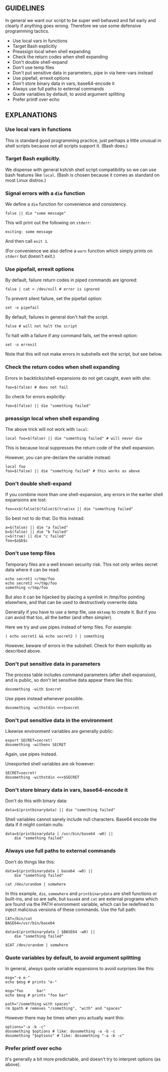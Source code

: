 

## GUIDELINES

In general we want our script to be super well behaved and fail early
and clearly if anything goes wrong. Therefore we use some defensive
programming tactics.

- Use local vars in functions
- Target Bash explicitly
- Preassign local when shell expanding
- Check the return codes when shell expanding
- Don't double shell-expand
- Don't use temp files
- Don't put sensitive data in parameters, pipe in via here-vars instead
- Use pipefail, errexit options
- Don't store binary data in vars, base64-encode it
- Always use full paths to external commands
- Quote variables by default, to avoid argument splitting
- Prefer printf over echo



## EXPLANATIONS


### Use local vars in functions

This is standard good programming practice, just perhaps a little
unusual in shell scripts because not all scripts support it. (Bash
does.)


### Target Bash explicitly.

We dispense with general ksh/sh shell script compatibility so we can
use bash features like `local`.  (Bash is chosen because it comes as
standard on most Linux distros.)


### Signal errors with a `die` function

We define a `die` function for convenience and consistency.

    false || die "some message"

This will print out the following on `stderr`:

    exiting: some message
	
And then call `exit 1`.

(For convenience we also define a `warn` function which simply prints
on `stderr` but doesn't exit.)


### Use pipefail, errexit options

By default, failure return codes in piped commands are ignored:

    false | cat > /dev/null # error is ignored
	
To prevent silent failure, set the pipefail option:

    set -o pipefail

By default, failures in general don't halt the script.

    false # will not halt the script
	
To halt with a failure if any command fails, set the errexit option:

	set -o errexit
	
Note that this will not make errors in subshells exit the script, but
see below.


### Check the return codes when shell expanding

Errors in backticks/shell-expansions do not get caught, even with she:

    foo=$(false) # does not fail

So check for errors explicitly:

    foo=$(false) || die "something failed"


### preassign local when shell expanding

The above trick will not work with `local`:

    local foo=$(false) || die "something failed" # will never die
	
This is because local suppresses the return code of the shell
expansion.

However, you can pre-declare the variable instead:

    local foo
	foo=$(false) || die "something failed" # this works as above
	

### Don't double shell-expand

If you combine more than one shell-expansion, any errors in the
earlier shell expansions are lost:

    foo=xx$(false)$(false)$(true)xx || die "something failed"

So best not to do that. Do this instead:

    a=$(false) || die "a failed"
    b=$(false) || die "b failed"
	c=$(true) || die "c failed" 
    foo=$a$b$c


### Don't use temp files

Temporary files are a well known security risk. This not only writes
secret data where it can be read:

    echo secret1 >/tmp/foo
    echo secret2 >>/tmp/foo
	something </tmp/foo

But also it can be hijacked by placing a symlink in /tmp/foo pointing
elsewhere, and that can be used to destructively overwrite data.

Generally if you have to use a temp file, use `mktemp` to create it.
But if you can avoid that too, all the better (and often simpler).

Here we try and use pipes instead of temp files. For example:

    ( echo secret1 && echo secret2 ) | something

However, beware of errors in the subshell. Check for them explicitly
as described above.


### Don't put sensitive data in parameters

The process table includes command parameters (after shell expansion),
and is public, so don't let sensitive data appear there like this:

    dosomething -with $secret

Use pipes instead whenever possible.

    dosomething -withstdin <<<$secret


### Don't put sensitive data in the environment

Likewise environment variables are generally public:

    export SECRET=secret!
    dosomething -withenv SECRET

Again, use pipes instead.

Unexported shell variables are ok however:

    SECRET=secret!
	dosomething -withstdin <<<$SECRET


### Don't store binary data in vars, base64-encode it

Don't do this with binary data:

    data=$(printbinarydata) || die "something failed"
	
Shell variables cannot sanely include null characters. Base64 encode
the data if it might contain nulls:

    data=$(printbinarydata | /usr/bin/base64 -w0) ||
		die "something failed"


### Always use full paths to external commands

Don't do things like this:

    data=$(printbinarydata | base64 -w0) ||
		die "something failed"

    cat /dev/urandom | somwhere

In this example, `die`, `somewhere` and `printbinarydata` are shell
functions or built-ins, and so are safe, but `base64` and `cat` are
external programs which are found via the PATH environment variable,
which can be redefined to inject malicious versions of these
commands. Use the full path:

    CAT=/bin/cat
	BASE64=/usr/bin/base64
	
    data=$(printbinarydata | $BASE64 -w0) ||
		die "something failed"

    $CAT /dev/urandom | somwhere


### Quote variables by default, to avoid argument splitting

In general, always quote variable expansions to avoid surprises like
this:

    msg="-e e-"
    echo $msg # prints "e-"

    msg="foo      bar"
    echo $msg # prints "foo bar"
	
	path="/something with spaces"
	rm $path # removes "/something", "with" and "spaces"

However there may be times when you actually want this:

    options="-a -b -c"
	dosomething $options # like: dosomething -a -b -c
	dosomething "$options" # like: dosomething "-a -b -c"


### Prefer printf over echo

It's generally a bit more predictable, and doesn't try to interpret
options (as above).


